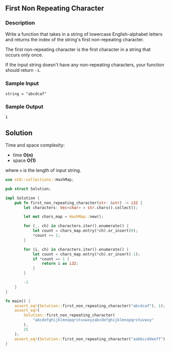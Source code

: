 ## First Non Repeating Character

### Description

Write a function that takes in a string of lowercase English-alphabet letters and returns the index of the string's first non-repeating character.

The first non-repeating character is the first character in a string that occurs only once.

If the input string doesn't have any non-repeating characters, your function should return `-1`.

### Sample Input

```
string = "abcdcaf"
```

### Sample Output

```
1
```

## Solution

Time and space complexity:

- time **O(n)**
- space **O(1)**

where `n` is the length of input string.

```rust
use std::collections::HashMap;

pub struct Solution;

impl Solution {
    pub fn first_non_repeating_character(str: &str) -> i32 {
        let characters: Vec<char> = str.chars().collect();

        let mut chars_map = HashMap::new();

        for (_, ch) in characters.iter().enumerate() {
            let count = chars_map.entry(*ch).or_insert(0);
            *count += 1;
        }

        for (i, ch) in characters.iter().enumerate() {
            let count = chars_map.entry(*ch).or_insert(-1);
            if *count == 1 {
                return i as i32;
            }
        }

        -1
    }
}

fn main() {
    assert_eq!(Solution::first_non_repeating_character("abcdcaf"), 1);
    assert_eq!(
        Solution::first_non_repeating_character(
            "abcdefghijklmnopqrstuvwxyzabcdefghijklmnopqrstuvwxy"
        ),
        25
    );
    assert_eq!(Solution::first_non_repeating_character("aabbccddeeff"), -1);
}
```
